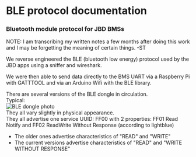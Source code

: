 # BLE protocol documentation
### Bluetooth module protocol for JBD BMSs

NOTE: I am transcribing my written notes a few months after doing this work and I may be forgetting the meaning of certain things. -ST

We reverse engineered the BLE (bluetooth low energy) protocol used by the JBD apps using a sniffer and wireshark.

We were then able to send data directly to the BMS UART via a Raspberry Pi with GATTTOOL and via an Arduino Wifi with the BLE library.

There are several versions of the BLE dongle in circulation.   
Typical:   
![BLE dongle photo](https://overkillsolar.com/wp-content/uploads/2021/12/Bluetoothmod-200x200.png)   
They all vary slightly in physical appearance.   
They all advertise one service UUID: FF00 with 2 properties: FF01 Read Notify and FF02 ReadWrite Without Response (according to lightblue)

* The older ones advertise characteristics of "READ" and "WRITE"  
* The current versions advertise characteristics of "READ" and "WRITE WITHOUT RESPONSE"   
